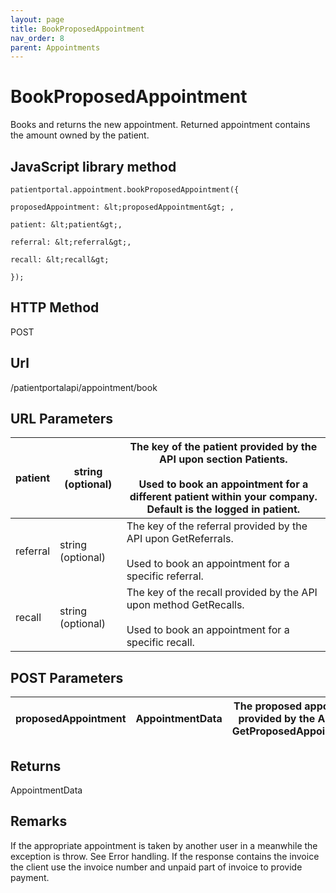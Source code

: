 ```yaml
---
layout: page
title: BookProposedAppointment
nav_order: 8
parent: Appointments
---
```


# BookProposedAppointment

Books and returns the new appointment. Returned appointment contains the amount owned by the patient.

## JavaScript library method

```
patientportal.appointment.bookProposedAppointment({

proposedAppointment: &lt;proposedAppointment&gt; ,

patient: &lt;patient&gt;,

referral: &lt;referral&gt;,

recall: &lt;recall&gt;

});
```

## HTTP Method

POST

## ****Url****

/patientportalapi/appointment/book

## URL Parameters

| patient | string (optional) | The key of the patient provided by the API upon section Patients.<br><br>Used to book an appointment for a different patient within your company. Default is the logged in patient. |
| --- | --- | --- |
| referral | string (optional) | The key of the referral provided by the API upon GetReferrals.<br><br>Used to book an appointment for a specific referral. |
| recall | string (optional) | The key of the recall provided by the API upon method GetRecalls.<br><br>Used to book an appointment for a specific recall. |

## POST Parameters

| proposedAppointment | AppointmentData | The proposed appointment provided by the API upon GetProposedAppointments. |
| --- | --- | --- |

## Returns

AppointmentData

## Remarks

If the appropriate appointment is taken by another user in a meanwhile the exception is throw. See Error handling. If the response contains the invoice the client use the invoice number and unpaid part of invoice to provide payment.

